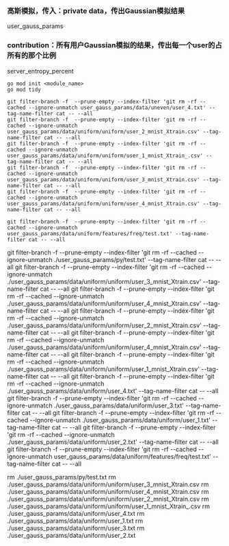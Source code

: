 ### 高斯模拟，传入：private data，传出Gaussian模拟结果
user_gauss_params
### contribution：所有用户Gaussian模拟的结果，传出每一个user的占所有的那个比例
server_entropy_percent

```
go mod init <module_name>
go mod tidy
```

```
git filter-branch -f  --prune-empty --index-filter 'git rm -rf --cached --ignore-unmatch user_gauss_params/data/uneven/user_4.txt' --tag-name-filter cat -- --all
git filter-branch -f  --prune-empty --index-filter 'git rm -rf --cached --ignore-unmatch user_gauss_params/data/uniform/uniform/user_2_mnist_Xtrain.csv' --tag-name-filter cat -- --all
git filter-branch -f  --prune-empty --index-filter 'git rm -rf --cached --ignore-unmatch user_gauss_params/data/uniform/uniform/user_1_mnist_Xtrain_.csv' --tag-name-filter cat -- --all
git filter-branch -f  --prune-empty --index-filter 'git rm -rf --cached --ignore-unmatch user_gauss_params/data/uniform/uniform/user_3_mnist_Xtrain.csv' --tag-name-filter cat -- --all
git filter-branch -f  --prune-empty --index-filter 'git rm -rf --cached --ignore-unmatch user_gauss_params/data/uniform/uniform/user_4_mnist_Xtrain.csv' --tag-name-filter cat -- --all

git filter-branch -f  --prune-empty --index-filter 'git rm -rf --cached --ignore-unmatch user_gauss_params/data/uniform/features/freq/test.txt' --tag-name-filter cat -- --all

```

git filter-branch -f  --prune-empty --index-filter 'git rm -rf --cached --ignore-unmatch ./user_gauss_params/py/test.txt' --tag-name-filter cat -- --all
git filter-branch -f  --prune-empty --index-filter 'git rm -rf --cached --ignore-unmatch ./user_gauss_params/data/uniform/uniform/user_3_mnist_Xtrain.csv' --tag-name-filter cat -- --all
git filter-branch -f  --prune-empty --index-filter 'git rm -rf --cached --ignore-unmatch ./user_gauss_params/data/uniform/uniform/user_4_mnist_Xtrain.csv' --tag-name-filter cat -- --all
git filter-branch -f  --prune-empty --index-filter 'git rm -rf --cached --ignore-unmatch ./user_gauss_params/data/uniform/uniform/user_2_mnist_Xtrain.csv' --tag-name-filter cat -- --all
git filter-branch -f  --prune-empty --index-filter 'git rm -rf --cached --ignore-unmatch ./user_gauss_params/data/uniform/uniform/user_4_mnist_Xtrain.csv' --tag-name-filter cat -- --all
git filter-branch -f  --prune-empty --index-filter 'git rm -rf --cached --ignore-unmatch ./user_gauss_params/data/uniform/uniform/user_1_mnist_Xtrain.csv' --tag-name-filter cat -- --all
git filter-branch -f  --prune-empty --index-filter 'git rm -rf --cached --ignore-unmatch ./user_gauss_params/data/uniform/user_4.txt' --tag-name-filter cat -- --all
git filter-branch -f  --prune-empty --index-filter 'git rm -rf --cached --ignore-unmatch ./user_gauss_params/data/uniform/user_3.txt' --tag-name-filter cat -- --all
git filter-branch -f  --prune-empty --index-filter 'git rm -rf --cached --ignore-unmatch ./user_gauss_params/data/uniform/user_1.txt' --tag-name-filter cat -- --all
git filter-branch -f  --prune-empty --index-filter 'git rm -rf --cached --ignore-unmatch ./user_gauss_params/data/uniform/user_2.txt' --tag-name-filter cat -- --all
git filter-branch -f  --prune-empty --index-filter 'git rm -rf --cached --ignore-unmatch user_gauss_params/data/uniform/features/freq/test.txt' --tag-name-filter cat -- --all

rm ./user_gauss_params/py/test.txt
rm ./user_gauss_params/data/uniform/uniform/user_3_mnist_Xtrain.csv
rm ./user_gauss_params/data/uniform/uniform/user_4_mnist_Xtrain.csv
rm ./user_gauss_params/data/uniform/uniform/user_2_mnist_Xtrain.csv
rm ./user_gauss_params/data/uniform/uniform/user_1_mnist_Xtrain_.csv
rm ./user_gauss_params/data/uniform/user_4.txt
rm ./user_gauss_params/data/uniform/user_1.txt
rm ./user_gauss_params/data/uniform/user_3.txt
rm ./user_gauss_params/data/uniform/user_2.txt


